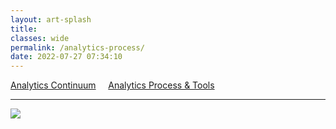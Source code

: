 ```yaml
---
layout: art-splash
title: 
classes: wide
permalink: /analytics-process/
date: 2022-07-27 07:34:10
---
```

<a href="../analytics-continuum">Analytics Continuum</a> &nbsp; &nbsp; <a href="../analytics-process">Analytics Process & Tools</a>
<hr />

<div class="google-maps">
   <!-- Image Map Generated by http://www.image-map.net/ -->
   <img  src="../assets/img/analytics.png" usemap="#image-map">

   <map name="image-map">
      <area target="" alt="Ingest" title="Ingest" href="../ingest" coords="310,165,15" shape="circle">
      <area target="" alt="Store" title="Store" href="../data-stores" coords="616,165,15" shape="circle">
      <area target="" alt="Enrich" title="Enrich" href="../enrich-explore-discover" coords="924,165,15" shape="circle">
      <area target="" alt="Publish" title="Publish" href="../publish" coords="1231,164,14" shape="circle">
      <area target="" alt="Data Governance" title="Data Governance" href="../data-governance" coords="1232,649,15" shape="circle">
      <area target="_blank" alt="Event Hubs" title="Event Hubs" href="https://learn.microsoft.com/en-us/azure/event-hubs/" coords="45,203,262,232" shape="rect">
      <area target="_blank" alt="IoT Hub" title="IoT Hub" href="https://learn.microsoft.com/en-us/azure/iot-hub/" coords="49,240,244,271" shape="rect">
      <area target="_blank" alt="Data Factory" title="Data Factory" href="https://learn.microsoft.com/en-us/azure/data-factory/" coords="49,281,267,314" shape="rect">
      <area target="_blank" alt="Synapse Analytics" title="Synapse Analytics" href="https://learn.microsoft.com/en-us/azure/synapse-analytics/" coords="49,324,297,357" shape="rect">
      <area target="_blank" alt="Synapse Analytics" title="Synapse Analytics" href="https://learn.microsoft.com/en-us/azure/synapse-analytics/" coords="652,237,906,276" shape="rect">
      <area target="_blank" alt="Synapse Analytics" title="Synapse Analytics" href="https://learn.microsoft.com/en-us/azure/synapse-analytics/" coords="348,371,375,397" shape="rect">
      <area target="_blank" alt="Azure Machine Learning" title="Azure Machine Learning" href="https://learn.microsoft.com/en-us/azure/machine-learning/" coords="51,367,301,399" shape="rect">
      <area target="_blank" alt="Azure Data Explorer" title="Azure Data Explorer" href="https://learn.microsoft.com/en-us/azure/data-explorer" coords="53,405,281,442" shape="rect">
      <area target="_blank" alt="Azure Data Explorer" title="Azure Data Explorer" href="https://learn.microsoft.com/en-us/azure/data-explorer" coords="417,367,443,396" shape="rect">
      <area target="_blank" alt="Azure Data Explorer" title="Azure Data Explorer" href="https://learn.microsoft.com/en-us/azure/data-explorer" coords="653,319,881,358" shape="rect">
      <area target="_blank" alt="Azure SQL Database" title="Azure SQL Database" href="https://learn.microsoft.com/en-us/azure/azure-sql/?view=azuresql" coords="345,199,377,231" shape="rect">
      <area target="_blank" alt="Azure Database for MySQL" title="Azure Database for MySQL" href="https://learn.microsoft.com/en-us/azure/mysql/" coords="381,199,407,231" shape="rect">
      <area target="_blank" alt="Azure Database for PostgreSQL" title="Azure Database for PostgreSQL" href="https://learn.microsoft.com/en-us/azure/postgresql/" coords="416,204,440,231" shape="rect">
      <area target="_blank" alt="Azure Database for MariaDB" title="Azure Database for MariaDB" href="https://learn.microsoft.com/en-us/azure/mariadb/" coords="447,200,478,233" shape="rect">
      <area target="_blank" alt="Relational databases" title="Relational databases" href="https://learn.microsoft.com/en-us/azure/architecture/guide/technology-choices/data-store-overview#relational-database-management-systems" coords="483,203,618,234" shape="rect">
      <area target="_blank" alt="Azure Cosmos DB" title="Azure Cosmos DB" href="https://learn.microsoft.com/en-us/azure/cosmos-db/" coords="347,240,383,267" shape="rect">
      <area target="_blank" alt="Azure Cosmos DB" title="Azure Cosmos DB" href="https://learn.microsoft.com/en-us/azure/cosmos-db/" coords="347,283,383,311" shape="rect">
      <area target="_blank" alt="Azure Cosmos DB" title="Azure Cosmos DB" href="https://learn.microsoft.com/en-us/azure/cosmos-db/" coords="347,324,383,350" shape="rect">
      <area target="_blank" alt="Azure Cosmos DB" title="Azure Cosmos DB" href="https://learn.microsoft.com/en-us/azure/cosmos-db/" coords="347,410,383,442" shape="rect">
      <area target="_blank" alt="Azure Cache for Redis" title="Azure Cache for Redis" href="https://learn.microsoft.com/en-us/azure/azure-cache-for-redis/" coords="382,243,410,268" shape="rect">
      <area target="_blank" alt="Azure Table Storage" title="Azure Table Storage" href="https://learn.microsoft.com/en-us/azure/storage/tables/table-storage-overview" coords="414,244,446,272" shape="rect">
      <area target="_blank" alt="Key/value stores" title="Key/value stores" href="https://learn.microsoft.com/en-us/azure/architecture/guide/technology-choices/data-store-overview#keyvalue-stores" coords="603,269,479,245" shape="rect">
      <area target="_blank" alt="Document databases" title="Document databases" href="https://learn.microsoft.com/en-us/azure/architecture/guide/technology-choices/data-store-overview#document-databases" coords="481,277,618,315" shape="rect">
      <area target="_blank" alt="Azure SQL - Graph" title="Azure SQL - Graph" href="https://learn.microsoft.com/en-us/azure/azure-sql/?view=azuresql" coords="381,326,415,355" shape="rect">
      <area target="_blank" alt="Graph databases" title="Graph databases" href="https://learn.microsoft.com/en-us/azure/architecture/guide/technology-choices/data-store-overview#graph-databases" coords="482,328,592,359" shape="rect">
      <area target="_blank" alt="Azure Data Lake" title="Azure Data Lake" href="https://learn.microsoft.com/en-us/azure/storage/blobs/data-lake-storage-introduction" coords="381,371,410,396" shape="rect">
      <area target="_blank" alt="Azure HDInsight" title="Azure HDInsight" href="https://learn.microsoft.com/en-us/azure/hdinsight/" coords="449,369,479,398" shape="rect">
      <area target="_blank" alt="Data analytics" title="Data analytics" href="https://learn.microsoft.com/en-us/azure/architecture/guide/technology-choices/data-store-overview#data-analytics" coords="484,367,583,401" shape="rect">
      <area target="_blank" alt="HBase " title="HBase " href="https://learn.microsoft.com/en-us/azure/hdinsight/hbase/apache-hbase-overview" coords="381,411,412,444" shape="rect">
      <area target="_blank" alt="Column-family databases" title="Column-family databases" href="https://learn.microsoft.com/en-us/azure/architecture/guide/technology-choices/data-store-overview#column-family-databases" coords="479,409,638,441" shape="rect">
      <area target="_blank" alt="Azure Search" title="Azure Search" href="https://learn.microsoft.com/en-us/azure/search/" coords="344,458,380,486" shape="rect">
      <area target="_blank" alt="Search engine databases" title="Search engine databases" href="https://learn.microsoft.com/en-us/azure/architecture/guide/technology-choices/data-store-overview#search-engine-databases" coords="484,456,634,489" shape="rect">
      <area target="_blank" alt="Time series databases" title="Time series databases" href="https://learn.microsoft.com/en-us/azure/architecture/guide/technology-choices/data-store-overview#time-series-databases" coords="348,500,378,530" shape="rect">
      <area target="_blank" alt="Time series databases" title="Time series databases" href="https://learn.microsoft.com/en-us/azure/architecture/guide/technology-choices/data-store-overview#time-series-databases" coords="483,500,626,531" shape="rect">
      <area target="_blank" alt="Azure Databricks" title="Azure Databricks" href="https://learn.microsoft.com/en-us/azure/databricks/" coords="654,278,915,315" shape="rect">
      <area target="_blank" alt="Azure HDInsight" title="Azure HDInsight" href="https://learn.microsoft.com/en-us/azure/hdinsight/" coords="651,362,854,400" shape="rect">
      <area target="_blank" alt="Azure Data Lake Analytics" title="Azure Data Lake Analytics" href="https://learn.microsoft.com/en-us/azure/data-lake-analytics/" coords="651,407,906,444" shape="rect">
      <area target="_blank" alt="Azure Analysis Services" title="Azure Analysis Services" href="https://learn.microsoft.com/en-us/azure/analysis-services/" coords="653,455,906,490" shape="rect">
      <area target="_blank" alt="Azure Machine Learning" title="Azure Machine Learning" href="https://learn.microsoft.com/en-us/azure/machine-learning/" coords="654,200,685,229" shape="rect">
      <area target="_blank" alt="Azure Cognitive Services" title="Azure Cognitive Services" href="https://learn.microsoft.com/en-us/azure/cognitive-services/" coords="688,200,718,232" shape="rect">
      <area target="_blank" alt="Azure Applied AI" title="Azure Applied AI" href="https://learn.microsoft.com/en-us/azure/applied-ai-services/" coords="721,201,760,232" shape="rect">
      <area target="" alt="AI Portolio" title="AI Portolio" href="../ai-portfolio/" coords="786,202,936,234" shape="rect">
      <area target="_blank" alt="Azure Blob Storage" title="Azure Blob Storage" href="https://learn.microsoft.com/en-us/azure/storage/blobs/" coords="347,545,379,573" shape="rect">
      <area target="_blank" alt="Azure Data Lake Storage" title="Azure Data Lake Storage" href="https://learn.microsoft.com/en-us/azure/storage/blobs/data-lake-storage-introduction" coords="383,545,409,571" shape="rect">
      <area target="_blank" alt="Object storage" title="Object storage" href="https://learn.microsoft.com/en-us/azure/architecture/guide/technology-choices/data-store-overview#object-storage" coords="483,546,583,572" shape="rect">
      <area target="_blank" alt="Azure Files" title="Azure Files" href="https://learn.microsoft.com/en-us/azure/storage/files/" coords="346,583,378,616" shape="rect">
      <area target="_blank" alt="Shared files" title="Shared files" href="https://learn.microsoft.com/en-us/azure/architecture/guide/technology-choices/data-store-overview#shared-files" coords="480,591,579,617" shape="rect">
      <area target="_blank" alt="Power BI" title="Power BI" href="https://learn.microsoft.com/en-us/power-bi/" coords="967,199,1168,238" shape="rect">
      <area target="_blank" alt="Azure Data Share" title="Azure Data Share" href="https://learn.microsoft.com/en-us/azure/data-share/" coords="966,240,1214,278" shape="rect">
      <area target="_blank" alt="Microsoft Purview" title="Microsoft Purview" href="https://learn.microsoft.com/en-us/azure/purview/" coords="550,637,722,667" shape="rect">
   </map>
</div>
<br />

